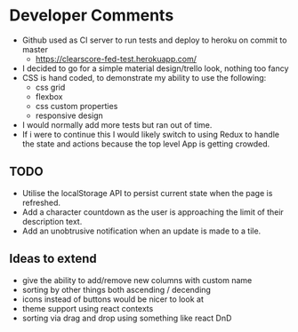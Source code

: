 # Developer Comments
* Github used as CI server to run tests and deploy to heroku on commit to master
  * https://clearscore-fed-test.herokuapp.com/
* I decided to go for a simple material design/trello look, nothing too fancy
* CSS is hand coded, to demonstrate my ability to use the following:
  * css grid
  * flexbox
  * css custom properties
  * responsive design
* I would normally add more tests but ran out of time.
* If i were to continue this I would likely switch to using Redux to handle the state and actions because the top level App is getting crowded.

## TODO
* Utilise the localStorage API to persist current state when the page is refreshed.
* Add a character countdown as the user is approaching the limit of their description text.
* Add an unobtrusive notification when an update is made to a tile.

## Ideas to extend
* give the ability to add/remove new columns with custom name
* sorting by other things both ascending / decending
* icons instead of buttons would be nicer to look at
* theme support using react contexts
* sorting via drag and drop using something like react DnD

